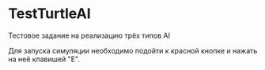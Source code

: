 # TestTurtleAI
Тестовое задание на реализацию трёх типов AI

Для запуска симуляции необходимо подойти к красной кнопке и нажать на неё клавишей "E".
